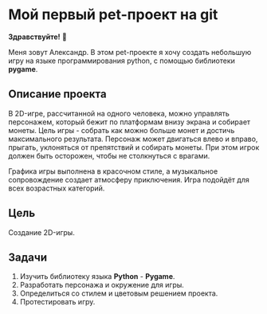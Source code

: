 # Мой первый pet-проект на git
__Здравствуйте!__ :wave:

Меня зовут Александр. В этом pet-проекте я хочу создать небольшую игру на языке программирования python, с помощью библиотеки __pygame__. 
## Описание проекта
В 2D-игре, рассчитанной на одного человека, можно управлять персонажем, который бежит по платформам внизу экрана и собирает монеты. Цель игры - собрать как можно больше монет и достичь максимального результата.
Персонаж может двигаться влево и вправо, прыгать, уклоняться от препятствий и собирать монеты. При этом игрок должен быть осторожен, чтобы не столкнуться с врагами.

Графика игры выполнена в красочном стиле, а музыкальное сопровождение создает атмосферу приключения. Игра подойдёт для всех возрастных категорий.
## Цель
Создание 2D-игры.
## Задачи
1. Изучить библиотеку языка __Python__ - __Pygame__.
2. Разработать персонажа и окружение для игры.
3. Определиться со стилем и цветовым решением проекта.
4. Протестировать игру.
